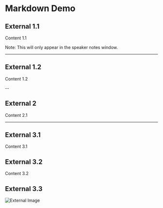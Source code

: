 # Markdown Demo



## External 1.1

Content 1.1

Note: This will only appear in the speaker notes window.

---

## External 1.2

Content 1.2

--

## External 2

Content 2.1

---

## External 3.1

Content 3.1


## External 3.2

Content 3.2


## External 3.3

![External Image](https://s3.amazonaws.com/static.slid.es/logo/v2/slides-symbol-512x512.png)
